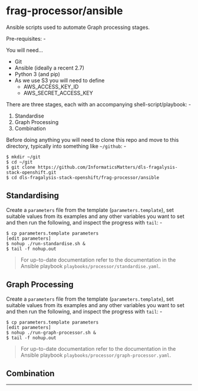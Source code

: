 # frag-processor/ansible
Ansible scripts used to automate Graph processing stages. 

Pre-requisites: -

You will need...

-   Git
-   Ansible (ideally a recent 2.7)
-   Python 3 (and pip)
-   As we use S3 you will need to define
    -   AWS_ACCESS_KEY_ID
    -   AWS_SECRET_ACCESS_KEY
 
There are three stages, each with an accompanying shell-script/playbook: -

1.  Standardise
1.  Graph Processing
1.  Combination

Before doing anything you will need to clone this repo and move to this
directory, typically into something like `~/github`: -

    $ mkdir ~/git
    $ cd ~/git
    $ git clone https://github.com/InformaticsMatters/dls-fragalysis-stack-openshift.git
    $ cd dls-fragalysis-stack-openshift/frag-processor/ansible

## Standardising
Create a `parameters` file from the template (`parameters.template`),
set suitable values from its examples and any other variables you want to
set and then run the following, and inspect the progress with
`tail`: -

    $ cp parameters.template parameters
    [edit parameters]
    $ nohup ./run-standardise.sh &
    $ tail -f nohup.out

>   For up-to-date documentation refer to the documentation in the
    Ansible playbook `playbooks/processor/standardise.yaml`.

## Graph Processing
Create a `parameters` file from the template (`parameters.template`),
set suitable values from its examples and any other variables you want to
set and then run the following, and inspect the progress with
`tail`: -

    $ cp parameters.template parameters
    [edit parameters]
    $ nohup ./run-graph-processor.sh &
    $ tail -f nohup.out

>   For up-to-date documentation refer to the documentation in the
    Ansible playbook `playbooks/processor/graph-processor.yaml`.

## Combination

---
 
